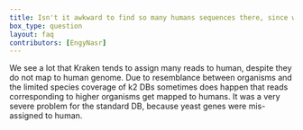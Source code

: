 ```yaml
---
title: Isn't it awkward to find so many humans sequences there, since we filter for them before?
box_type: question
layout: faq
contributors: [EngyNasr]
---
```


We see a lot that Kraken tends to assign many reads to human, despite they do not map to human genome. Due to resemblance between organisms and the limited species coverage of k2 DBs sometimes does happen that reads corresponding to higher organisms get mapped to humans. It was a very severe problem for the standard DB, because yeast genes were mis-assigned to human.
